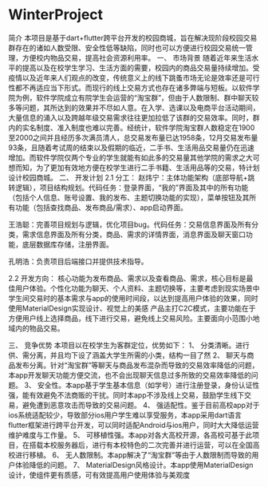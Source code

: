 # WinterProject
简介
本项目是基于dart+flutter跨平台开发的校园商城，旨在解决现阶段校园交易群存在的诸如人数受限、安全性低等缺陷，同时也可以方便进行校园交易统一管理，方便校内物品交易，提高社会资源利用率。
一、	市场背景
随着近年来生活水平的提高以及在校学生学习、生活方面的需要，校园内的商品交易量持续增加。受疫情以及近年来人们观点的改变，传统意义上的线下跳蚤市场无论是效率还是可行性都不再适应当下形式。而现行的线上交易方式也存在诸多弊端与短板。以软件学院为例，软件学院成立有院学生会运营的“淘宝群”，但由于人数限制、群中聊天较多等问题，其所达到的效果并不尽如人意。在入学、选课以及电商平台活动期间，大量信息的涌入以及跨越年级交易需求往往更加拉低了该群的交易效率。同时，群内的实名制度、准入制度也难以完善。经统计，软件学院淘宝群人数稳定在1900至2000之间并且经历多次满员清人，总交易发布量已达1958条，12月交易发布量93条，且随着考试周的结束以及假期的临近，二手书、生活用品交易量仍在迅速增加。而软件学院仅两个专业的学生就能有如此多的交易量其他学院的需求之大可想而知，为了更加有效地方便在校学生进行二手书籍、生活用品等的交易，特计划设计校园商城。
二、	开发计划
2.1 分工：
赵炜宁：主体功能架构（底部导航+跳转逻辑），项目结构规划。代码任务：登录界面，“我的”界面及其中的所有功能（包括个人信息、账号设置、我的发布、主题切换功能的实现），菜单按钮及其所有功能（包括查找商品、发布商品/需求）、app启动界面。

王浩聪：完善项目规划与逻辑，优化项目bug。代码任务：交易信息界面及所有分类，需求信息界面及所有分类，商品、需求的详情界面，消息界面及聊天窗口功能，底层数据库存储，注册界面。

孔明浩：负责项目后端接口并提供技术指导。

2.2 开发方向：
核心功能为发布商品、需求以及查看商品、需求，核心目标是最佳用户体验。个性化功能为聊天、个人资料、主题切换等，主要考虑到现实场景中学生间交易时的基本需求与app的使用时间段，以达到提高用户体验的效果，同时使用MaterialDesign实现设计、视觉上的美感
   产品主打C2C模式，主要功能在于方便用户线上选择商品，线下进行交易，避免线上交易风险。主要面向小范围小地域内的物品交易。

 

三、	竞争优势
本项目以在校学生为客群定位，优势如下：
1、	分类清晰。进行供、需分离，并且均下设了涵盖大学生所需的小类，结构一目了然
2、	聊天与商品发布分离。针对“淘宝群”等聊天与商品发布混杂而导致的交易效率降低的问题，本app开发聊天功能方便交流，也不会出现聊天信息过多所致的交易效率降低的问题。
3、	安全性。本app基于学生基本信息（如学号）进行注册登录，身份认证性强，能有效避免不法商贩的干扰。同时本app不涉及线上交易，鼓励学生线下交易，避免遭到恶意攻击而导致的交易问题。
4、	强适配性。鉴于目前高校app对于ios系统适配较少，导致部分ios用户学生难以享受服务，本app采用dart语言flutter框架进行跨平台开发，可以同时适配Android与ios用户，同时大大降低运营维护难度与工作量。
5、	可移植性强。本app对各大高校开源，各高校可基于此项目，在搭载本校服务器后，进行有本校特色的二次完善并进行运营，可以在全国高校进行移植。
6、	无人数限制。本app解决了“淘宝群”等由于人数限制而导致的用户体验降低的问题。
7、	MaterialDesign风格设计。本app使用MaterialDesign设计，使组件更有质感，可有效提高用户使用体验与美观度
